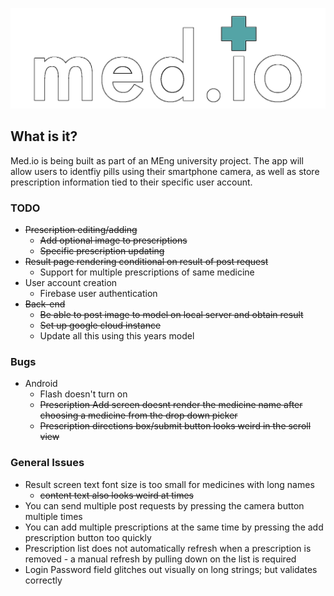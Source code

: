 ![alt text](./app/assets/medio_logo_outlined.png?raw=true)

## What is it?

Med.io is being built as part of an MEng university project. The app will allow users to identfiy pills using their smartphone camera, as well as store prescription information tied to their specific user account.

### TODO

+ ~~Prescription editing/adding~~
	+ ~~Add optional image to prescriptions~~
	+ ~~Specific prescription updating~~
+ ~~Result page rendering conditional on result of post request~~
	+ Support for multiple prescriptions of same medicine
+ User account creation
	+ Firebase user authentication
+ ~~Back-end~~
	+ ~~Be able to post image to model on local server and obtain result~~
	+ ~~Set up google cloud instance~~
	+ Update all this using this years model

### Bugs

+ Android
	+ Flash doesn't turn on
	+ ~~Prescription Add screen doesnt render the medicine name after choosing a medicine from the drop down picker~~
	+ ~~Prescription directions box/submit button looks weird in the scroll view~~

### General Issues

+ Result screen text font size is too small for medicines with long names 
	+ ~~content text also looks weird at times~~
+ You can send multiple post requests by pressing the camera button multiple times
+ You can add multiple prescriptions at the same time by pressing the add prescription button too quickly
+ Prescription list does not automatically refresh when a prescription is removed - a manual refresh by pulling down on the list is required
+ Login Password field glitches out visually on long strings; but validates correctly
